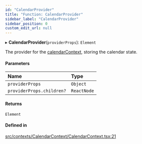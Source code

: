 ```yaml
---
id: "CalendarProvider"
title: "Function: CalendarProvider"
sidebar_label: "CalendarProvider"
sidebar_position: 0
custom_edit_url: null
---
```


▸ **CalendarProvider**(`providerProps`): `Element`

The provider for the [calendarContext](/api/variables/calendarContext.md), storing the calendar state.

#### Parameters

| Name | Type |
| :------ | :------ |
| `providerProps` | `Object` |
| `providerProps.children?` | `ReactNode` |

#### Returns

`Element`

#### Defined in

[src/contexts/CalendarContext/CalendarContext.tsx:21](https://github.com/gpbl/react-day-picker/blob/cd80be68f/src/contexts/CalendarContext/CalendarContext.tsx#L21)
